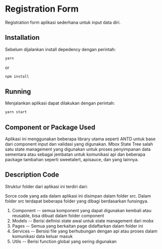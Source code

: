 # Registration Form

Registration form aplikasi sederhana untuk input data diri.

## Installation
Sebelum dijalankan install depedency dengan perintah:


```bash
yarn
```
or
```bash
npm install
```

## Running
Menjalankan aplikasi dapat dilakukan dengan perintah:

```bash
yarn start
```

## Component or Package Used
Aplikasi ini menggunakan beberapa library utama seperti ANTD untuk base dari component input dan validasi yang digunakan. Mbox State Tree salah satu state management yang digunakan untuk proses penyimpanan data sementara atau sebagai jembatan untuk komunikasi api dan beberapa package tambahan seperti sweetalert, apisauce, dan yang lainnya.

## Description Code

Struktur folder dari aplikasi ini terdiri dari:

Sorce code yang ada dalam aplikasi ini disimpan dalam folder src. Dalam folder src terdapat beberapa folder yang dibagi berdasarkan funsingya.

1. Component -- semua komponent yang dapat digunakan kembali atau reusable, bisa dibuat dalam folder component
2. Models -- Berisi definisi state awal untuk state management dari mobx
3. Pages -- Semua yang berkaitan page didaftarkan dalam folder ini
4. Services -- Bersisi file yang berhubungan dengan api atau proses dalam komunikasi data keluar masuk
5. Utils -- Berisi function global yang sering digunakan

